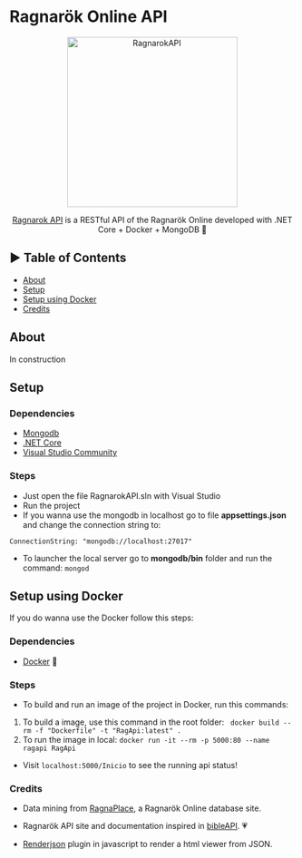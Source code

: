 # Ragnarök Online API
<p align="center">
  <img src="https://i.ibb.co/w7zcbPv/oie-jpg.png" alt="RagnarokAPI" width="300">
</p>
<p align="center">
  <a href="https://xjhofernandes.github.io/RagnarokAPIFront/">Ragnarok API</a> is a RESTful API of the Ragnarök Online developed with .NET Core + Docker + MongoDB 🚀
</p>

## ► Table of Contents

- [About](#about)
- [Setup](#setup)
- [Setup using Docker](#setup-using-docker)
- [Credits](#credits)

## About

In construction

## Setup

### Dependencies

- [Mongodb](https://www.mongodb.com/)
- [.NET Core](https://dotnet.microsoft.com/download)
- [Visual Studio Community](https://visualstudio.microsoft.com/pt-br/vs/community/)

### Steps

- Just open the file RagnarokAPI.sln with Visual Studio
- Run the project
- If you wanna use the mongodb in localhost go to file <b>appsettings.json</b> and change the connection string to:

```
ConnectionString: "mongodb://localhost:27017"
```
- To launcher the local server go to <b>mongodb/bin</b> folder and run the command: `mongod`

## Setup using Docker

If you do wanna use the Docker follow this steps: 

### Dependencies

- [Docker](https://docs.docker.com/install/) :whale2:

### Steps

- To build and run an image of the project in Docker, run this commands: 
1. To build a image, use this command in the root folder: ` docker build --rm -f "Dockerfile" -t "RagApi:latest" .`
2. To run the image in local: `docker run -it --rm -p 5000:80 --name ragapi RagApi`

- Visit `localhost:5000/Inicio` to see the running api status!

### Credits

- Data mining from [RagnaPlace](https://ragnaplace.com), a Ragnarök Online database site. 

- Ragnarök API site and documentation inspired in [bibleAPI](https://bibleapi.co). 💗 

- [Renderjson](https://github.com/caldwell/renderjson) plugin in javascript to render a html viewer from JSON. 
